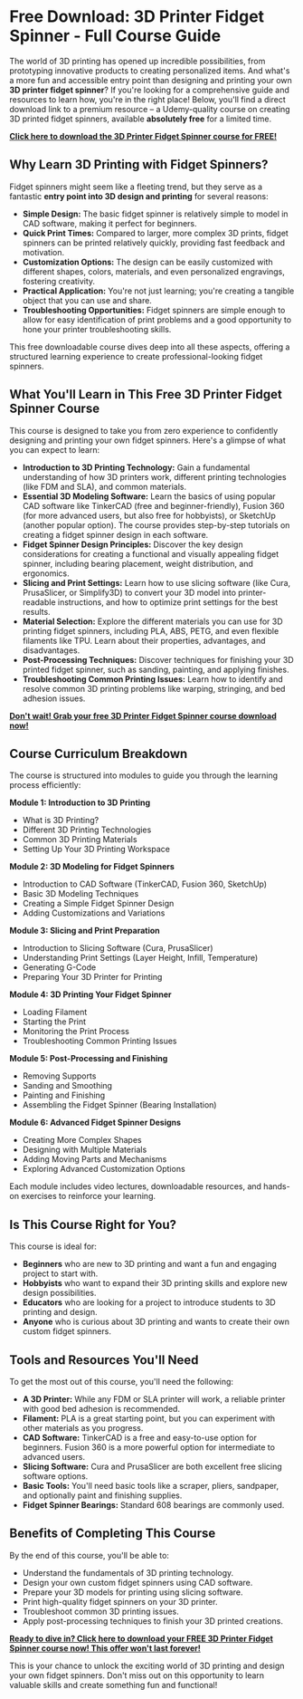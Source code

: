 # Free Download: 3D Printer Fidget Spinner - Full Course Guide

The world of 3D printing has opened up incredible possibilities, from prototyping innovative products to creating personalized items. And what's a more fun and accessible entry point than designing and printing your own **3D printer fidget spinner**? If you're looking for a comprehensive guide and resources to learn how, you're in the right place! Below, you'll find a direct download link to a premium resource – a Udemy-quality course on creating 3D printed fidget spinners, available **absolutely free** for a limited time.

[**Click here to download the 3D Printer Fidget Spinner course for FREE!**](https://udemywork.com/3d-printer-fidget-spinner)

## Why Learn 3D Printing with Fidget Spinners?

Fidget spinners might seem like a fleeting trend, but they serve as a fantastic **entry point into 3D design and printing** for several reasons:

*   **Simple Design:** The basic fidget spinner is relatively simple to model in CAD software, making it perfect for beginners.
*   **Quick Print Times:** Compared to larger, more complex 3D prints, fidget spinners can be printed relatively quickly, providing fast feedback and motivation.
*   **Customization Options:** The design can be easily customized with different shapes, colors, materials, and even personalized engravings, fostering creativity.
*   **Practical Application:** You're not just learning; you're creating a tangible object that you can use and share.
*   **Troubleshooting Opportunities:**  Fidget spinners are simple enough to allow for easy identification of print problems and a good opportunity to hone your printer troubleshooting skills.

This free downloadable course dives deep into all these aspects, offering a structured learning experience to create professional-looking fidget spinners.

## What You'll Learn in This Free 3D Printer Fidget Spinner Course

This course is designed to take you from zero experience to confidently designing and printing your own fidget spinners. Here's a glimpse of what you can expect to learn:

*   **Introduction to 3D Printing Technology:** Gain a fundamental understanding of how 3D printers work, different printing technologies (like FDM and SLA), and common materials.
*   **Essential 3D Modeling Software:** Learn the basics of using popular CAD software like TinkerCAD (free and beginner-friendly), Fusion 360 (for more advanced users, but also free for hobbyists), or SketchUp (another popular option).  The course provides step-by-step tutorials on creating a fidget spinner design in each software.
*   **Fidget Spinner Design Principles:** Discover the key design considerations for creating a functional and visually appealing fidget spinner, including bearing placement, weight distribution, and ergonomics.
*   **Slicing and Print Settings:** Learn how to use slicing software (like Cura, PrusaSlicer, or Simplify3D) to convert your 3D model into printer-readable instructions, and how to optimize print settings for the best results.
*   **Material Selection:** Explore the different materials you can use for 3D printing fidget spinners, including PLA, ABS, PETG, and even flexible filaments like TPU.  Learn about their properties, advantages, and disadvantages.
*   **Post-Processing Techniques:** Discover techniques for finishing your 3D printed fidget spinner, such as sanding, painting, and applying finishes.
*   **Troubleshooting Common Printing Issues:**  Learn how to identify and resolve common 3D printing problems like warping, stringing, and bed adhesion issues.

[**Don't wait! Grab your free 3D Printer Fidget Spinner course download now!**](https://udemywork.com/3d-printer-fidget-spinner)

## Course Curriculum Breakdown

The course is structured into modules to guide you through the learning process efficiently:

**Module 1: Introduction to 3D Printing**

*   What is 3D Printing?
*   Different 3D Printing Technologies
*   Common 3D Printing Materials
*   Setting Up Your 3D Printing Workspace

**Module 2: 3D Modeling for Fidget Spinners**

*   Introduction to CAD Software (TinkerCAD, Fusion 360, SketchUp)
*   Basic 3D Modeling Techniques
*   Creating a Simple Fidget Spinner Design
*   Adding Customizations and Variations

**Module 3: Slicing and Print Preparation**

*   Introduction to Slicing Software (Cura, PrusaSlicer)
*   Understanding Print Settings (Layer Height, Infill, Temperature)
*   Generating G-Code
*   Preparing Your 3D Printer for Printing

**Module 4: 3D Printing Your Fidget Spinner**

*   Loading Filament
*   Starting the Print
*   Monitoring the Print Process
*   Troubleshooting Common Printing Issues

**Module 5: Post-Processing and Finishing**

*   Removing Supports
*   Sanding and Smoothing
*   Painting and Finishing
*   Assembling the Fidget Spinner (Bearing Installation)

**Module 6: Advanced Fidget Spinner Designs**

*   Creating More Complex Shapes
*   Designing with Multiple Materials
*   Adding Moving Parts and Mechanisms
*   Exploring Advanced Customization Options

Each module includes video lectures, downloadable resources, and hands-on exercises to reinforce your learning.

## Is This Course Right for You?

This course is ideal for:

*   **Beginners** who are new to 3D printing and want a fun and engaging project to start with.
*   **Hobbyists** who want to expand their 3D printing skills and explore new design possibilities.
*   **Educators** who are looking for a project to introduce students to 3D printing and design.
*   **Anyone** who is curious about 3D printing and wants to create their own custom fidget spinners.

## Tools and Resources You'll Need

To get the most out of this course, you'll need the following:

*   **A 3D Printer:** While any FDM or SLA printer will work, a reliable printer with good bed adhesion is recommended.
*   **Filament:** PLA is a great starting point, but you can experiment with other materials as you progress.
*   **CAD Software:** TinkerCAD is a free and easy-to-use option for beginners. Fusion 360 is a more powerful option for intermediate to advanced users.
*   **Slicing Software:** Cura and PrusaSlicer are both excellent free slicing software options.
*   **Basic Tools:** You'll need basic tools like a scraper, pliers, sandpaper, and optionally paint and finishing supplies.
*   **Fidget Spinner Bearings:** Standard 608 bearings are commonly used.

## Benefits of Completing This Course

By the end of this course, you'll be able to:

*   Understand the fundamentals of 3D printing technology.
*   Design your own custom fidget spinners using CAD software.
*   Prepare your 3D models for printing using slicing software.
*   Print high-quality fidget spinners on your 3D printer.
*   Troubleshoot common 3D printing issues.
*   Apply post-processing techniques to finish your 3D printed creations.

[**Ready to dive in? Click here to download your FREE 3D Printer Fidget Spinner course now! This offer won't last forever!**](https://udemywork.com/3d-printer-fidget-spinner)

This is your chance to unlock the exciting world of 3D printing and design your own fidget spinners. Don't miss out on this opportunity to learn valuable skills and create something fun and functional!
